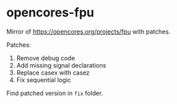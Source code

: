 # opencores-fpu

Mirror of https://opencores.org/projects/fpu with patches.

Patches:

1. Remove debug code
2. Add missing signal declarations
3. Replace casex with casez
4. Fix sequential logic

Find patched version in `fix` folder.